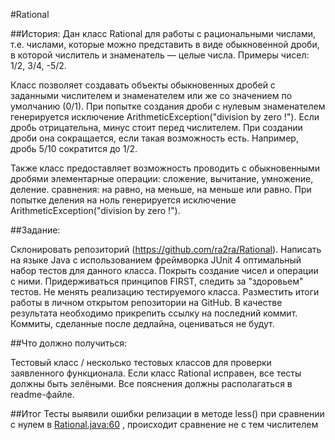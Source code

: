 #Rational 

##История:
Дан класс Rational для работы с рациональными числами, т.е. числами, которые можно представить в виде обыкновенной дроби, в которой числитель и знаменатель — целые числа. Примеры чисел: 1/2, 3/4, -5/2. 

Класс позволяет создавать объекты обыкновенных дробей с заданными числителем и знаменателем или же со значением по умолчанию (0/1).
При попытке создания дроби с нулевым знаменателем генерируется исключение ArithmeticException("division by zero !").
Если дробь отрицательна, минус стоит перед числителем.
При создании дроби она сокращается, если такая возможность есть. Например, дробь 5/10 сократится до 1/2. 

Также класс предоставляет возможность проводить с обыкновенными дробями 
элементарные операции: сложение, вычитание, умножение, деление. 
сравнения: на равно, на меньше, на меньше или равно. 
При попытке деления на ноль генерируется исключение ArithmeticException("division by zero !"). 

##Задание:

Склонировать репозиторий (https://github.com/ra2ra/Rational).
Написать на языке Java с использованием фреймворка JUnit 4 оптимальный набор тестов для данного класса. Покрыть создание чисел и операции с ними. Придерживаться принципов FIRST, следить за "здоровьем" тестов. Не менять реализацию тестируемого класса.
Разместить итоги работы в личном открытом репозитории на GitHub.
В качестве результата необходимо прикрепить ссылку на последний коммит. Коммиты, сделанные после дедлайна, оцениваться не будут.


##Что должно получиться:

Тестовый класс / несколько тестовых классов для проверки заявленного функционала.
Если класс Rational исправен, все тесты должны быть зелёными.
Все пояснения должны располагаться в readme-файле.

##Итог 
Тесты выявили ошибки релизации в методе less() при сравнении с нулем в  [Rational.java:60](src/main/java/Rational.java) , происходит сравнение не с тем числителем